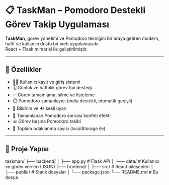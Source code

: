# 📋 TaskMan – Pomodoro Destekli Görev Takip Uygulaması

**TaskMan**, görev yönetimi ve Pomodoro tekniğini bir araya getiren modern, hafif ve kullanıcı dostu bir web uygulamasıdır.  
React + Flask mimarisi ile geliştirilmiştir.

---

## 🚀 Özellikler

- 🧍‍♂️ Kullanıcı kayıt ve giriş sistemi
- 🗓️ Günlük ve haftalık görev tipi desteği
- ✅ Görev tamamlama, silme ve listeleme
- ⏱️ Pomodoro zamanlayıcı (mola destekli, otomatik geçişli)
- 🔔 Bildirim ve 🔊 sesli uyarı
- 🎉 Tamamlanan Pomodoro sonrası konfeti efekti
- 📊 Görev başına Pomodoro takibi
- 🧠 Toplam odaklanma sayısı (localStorage ile)
---

## 📁 Proje Yapısı

taskman/
├── backend/
│ ├── app.py # Flask API
│ └── data/ # Kullanıcı ve görev verileri (JSON)
├── frontend/
│ ├── src/ # React bileşenleri
│ ├── public/ # Statik dosyalar
│ └── package.json
└── README.md # Bu dosya
